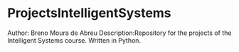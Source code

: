# ProjectsIntelligentSystems
Author: Breno Moura de Abreu
Description:Repository for the projects of the Intelligent Systems course. Written in Python.
